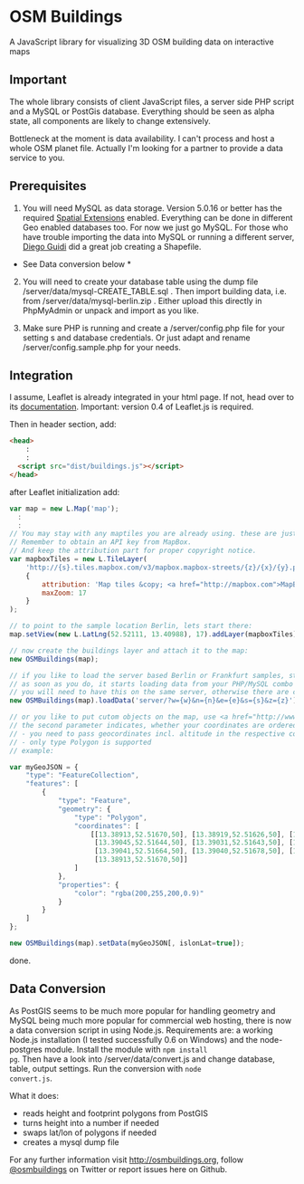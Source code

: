 # OSM Buildings

A JavaScript library for visualizing 3D OSM building data on interactive maps

## Important

The whole library consists of client JavaScript files, a server side PHP script and a MySQL or PostGis database.
Everything should be seen as alpha state, all components are likely to change extensively.

Bottleneck at the moment is data availability. I can't process and host a whole OSM planet file.
Actually I'm looking for a partner to provide a data service to you.


## Prerequisites

1. You will need MySQL as data storage. Version 5.0.16 or better has the required <a href="http://dev.mysql.com/doc/refman/5.0/en/spatial-extensions.html">Spatial Extensions</a> enabled.
Everything can be done in different Geo enabled databases too. For now we just go MySQL.
For those who have trouble importing the data into MySQL or running a different server, <a href="https://twitter.com/D_Guidi">Diego Guidi</a> did a great job creating a Shapefile.

* See Data conversion below *

2. You will need to create your database table using the dump file /server/data/mysql-CREATE_TABLE.sql .
Then import building data, i.e. from /server/data/mysql-berlin.zip . Either upload this directly in PhpMyAdmin or unpack and import as you like.

3. Make sure PHP is running and create a /server/config.php file for your setting s and database credentials.
Or just adapt and rename /server/config.sample.php for your needs.


## Integration

I assume, Leaflet is already integrated in your html page. If not, head over to its <a href="http://leaflet.cloudmade.com/reference.html">documentation</a>.
Important: version 0.4 of Leaflet.js is required.

Then in header section, add:

```html
<head>
    :
    :
  <script src="dist/buildings.js"></script>
</head>
```

after Leaflet initialization add:

```javascript
var map = new L.Map('map');
  :
  :
// You may stay with any maptiles you are already using. these are just my favourites.
// Remember to obtain an API key from MapBox.
// And keep the attribution part for proper copyright notice.
var mapboxTiles = new L.TileLayer(
    'http://{s}.tiles.mapbox.com/v3/mapbox.mapbox-streets/{z}/{x}/{y}.png',
    {
        attribution: 'Map tiles &copy; <a href="http://mapbox.com">MapBox</a>',
        maxZoom: 17
    }
);

// to point to the sample location Berlin, lets start there:
map.setView(new L.LatLng(52.52111, 13.40988), 17).addLayer(mapboxTiles);

// now create the buildings layer and attach it to the map:
new OSMBuildings(map);

// if you like to load the server based Berlin or Frankfurt samples, start loading use loadData()
// as soon as you do, it starts loading data from your PHP/MySQL combo
// you will need to have this on the same server, otherwise there are cross origin issues
new OSMBuildings(map).loadData('server/?w={w}&n={n}&e={e}&s={s}&z={z}');

// or you like to put cutom objects on the map, use <a href="http://www.geojson.org/geojson-spec.html">GeoJSON</a>
// the second parameter indicates, whether your coordinates are ordered as lat/lon (default) or lon/lat
// - you need to pass geocordinates incl. altitude in the respective coordinates properties.
// - only type Polygon is supported
// example:

var myGeoJSON = {
    "type": "FeatureCollection",
    "features": [
        {
            "type": "Feature",
            "geometry": {
                "type": "Polygon",
                "coordinates": [
                    [[13.38913,52.51670,50], [13.38919,52.51626,50], [13.39047,52.51634,50],
                     [13.39045,52.51644,50], [13.39031,52.51643,50], [13.39028,52.51664,50],
                     [13.39041,52.51664,50], [13.39040,52.51678,50], [13.38913,52.51670,50],
                     [13.38913,52.51670,50]]
                ]
            },
            "properties": {
                "color": "rgba(200,255,200,0.9)"
            }
        }
    ]
};

new OSMBuildings(map).setData(myGeoJSON[, islonLat=true]); 
```


done.

## Data Conversion

As PostGIS seems to be much more popular for handling geometry and MySQL being much more popular for commercial web hosting, there is now a data conversion script in using Node.js.
Requirements are: a working Node.js installation (I tested successfully 0.6 on Windows) and the node-postgres module. Install the module with <code>npm install pg</code>.
Then have a look into /server/data/convert.js and change database, table, output settings.
Run the conversion with <code>node convert.js</code>.

What it does:

- reads height and footprint polygons from PostGIS
- turns height into a number if needed
- swaps lat/lon of polygons if needed
- creates a mysql dump file

For any further information visit <a href="http://osmbuildings.org">http://osmbuildings.org</a>, follow <a href="https://twitter.com/osmbuildings">@osmbuildings</a> on Twitter or report issues here on Github.